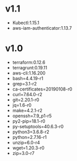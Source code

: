 # v1.1
* Kubectl:1.15.1
* aws-iam-authenticator:1.13.7

# v1.0
* terraform:0.12.6
* terragrunt:0.19.11
* aws-cli:1.16.200
* bash=4.4.19-r1              
* grep=3.1-r2                 
* ca-certificates=20190108-r0 
* curl=7.64.0-r2              
* git=2.20.1-r0               
* jq=1.6-r0                   
* make=4.2.1-r2               
* openssh=7.9_p1-r5           
* py2-pip=18.1-r0             
* py-setuptools=40.6.3-r0     
* python3=3.6.8-r2            
* python=2.7.16-r1            
* unzip=6.0-r4                
* wget=1.20.3-r0             
* zip=3.0-r7                 
